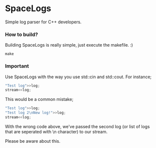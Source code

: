 # SpaceLogs
Simple log parser for C++ developers.

### How to build?

Building SpaceLogs is really simple, just execute the makefile. :)

```
make
```
### Important
Use SpaceLogs with the way you use std::cin and std::cout. For instance;

```cpp
"Test log">>log;
stream<<log;
```

This would be a common mistake;
```cpp
"Test log">>log;
"Test log 2\nNew log!">>log;
stream<<log;
```
With the wrong code above, we've passed the second log (or list of logs that are seperated with \n character) to our stream.

Please be aware about this.
